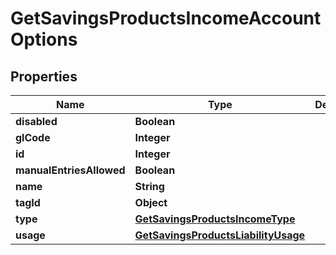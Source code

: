 

# GetSavingsProductsIncomeAccountOptions


## Properties

| Name | Type | Description | Notes |
|------------ | ------------- | ------------- | -------------|
|**disabled** | **Boolean** |  |  [optional] |
|**glCode** | **Integer** |  |  [optional] |
|**id** | **Integer** |  |  [optional] |
|**manualEntriesAllowed** | **Boolean** |  |  [optional] |
|**name** | **String** |  |  [optional] |
|**tagId** | **Object** |  |  [optional] |
|**type** | [**GetSavingsProductsIncomeType**](GetSavingsProductsIncomeType.md) |  |  [optional] |
|**usage** | [**GetSavingsProductsLiabilityUsage**](GetSavingsProductsLiabilityUsage.md) |  |  [optional] |



